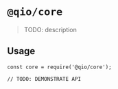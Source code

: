 # `@qio/core`

> TODO: description

## Usage

```
const core = require('@qio/core');

// TODO: DEMONSTRATE API
```
